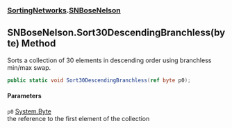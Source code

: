 ### [SortingNetworks](./SortingNetworks.md 'SortingNetworks').[SNBoseNelson](./SortingNetworks-SNBoseNelson.md 'SortingNetworks.SNBoseNelson')
## SNBoseNelson.Sort30DescendingBranchless(byte) Method
Sorts a collection of 30 elements in descending order using branchless min/max swap.  
```csharp
public static void Sort30DescendingBranchless(ref byte p0);
```
#### Parameters
<a name='SortingNetworks-SNBoseNelson-Sort30DescendingBranchless(byte)-p0'></a>
`p0` [System.Byte](https://docs.microsoft.com/en-us/dotnet/api/System.Byte 'System.Byte')  
the reference to the first element of the collection  
  
